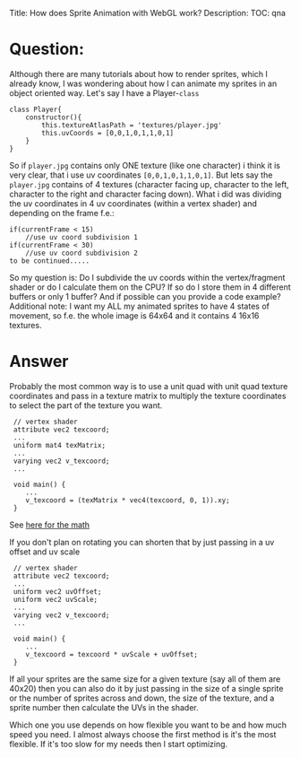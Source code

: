 Title: How does Sprite Animation with WebGL work?
Description:
TOC: qna

# Question:

Although there are many tutorials about how to render sprites, which I already know, I was wondering about how I can animate my sprites in an object oriented way. Let's say I have a Player-`class`

    class Player{
        constructor(){
            this.textureAtlasPath = 'textures/player.jpg'
            this.uvCoords = [0,0,1,0,1,1,0,1]
        }
    }
So if `player.jpg` contains only ONE texture (like one character) i think it is very clear, that i use uv coordinates `[0,0,1,0,1,1,0,1]`. But lets say the `player.jpg` contains of 4 textures (character facing up, character to the left, character to the right and character facing down). What i did was dividing the uv coordinates in 4 uv coordinates (within a vertex shader) and depending on the frame f.e.:

    if(currentFrame < 15)
        //use uv coord subdivision 1
    if(currentFrame < 30)
        //use uv coord subdivision 2
    to be continued.....
So my question is:
Do I subdivide the uv coords within the vertex/fragment shader or do I calculate them on the CPU? If so do I store them in 4 different buffers or only 1 buffer? And if possible can you provide a code example?
Additional note: I want my ALL my animated sprites to have 4 states of movement, so f.e. the whole image is 64x64 and it contains 4 16x16 textures.

# Answer

Probably the most common way is to use a unit quad with unit quad texture coordinates and pass in a texture matrix to multiply the texture coordinates to select the part of the texture you want.

     // vertex shader
     attribute vec2 texcoord;
     ...
     uniform mat4 texMatrix;
     ...
     varying vec2 v_texcoord;
     ...

     void main() {
        ...
        v_texcoord = (texMatrix * vec4(texcoord, 0, 1)).xy;
     }

See [here for the math](https://webglfundamentals.org/webgl/lessons/webgl-2d-drawimage.html)
 
If you don't plan on rotating you can shorten that by just passing in a uv offset and uv scale

     // vertex shader
     attribute vec2 texcoord;
     ...
     uniform vec2 uvOffset;
     uniform vec2 uvScale;
     ...
     varying vec2 v_texcoord;
     ...

     void main() {
        ...
        v_texcoord = texcoord * uvScale + uvOffset;
     }


If all your sprites are the same size for a given texture (say all of them are 40x20) then you can also do it by just passing in the size of a single sprite or the number of sprites across and down, the size of the texture, and a sprite number then calculate the UVs in the shader.

Which one you use depends on how flexible you want to be and how much speed you need. I almost always choose the first method is it's the most flexible. If it's too slow for my needs then I start optimizing.


